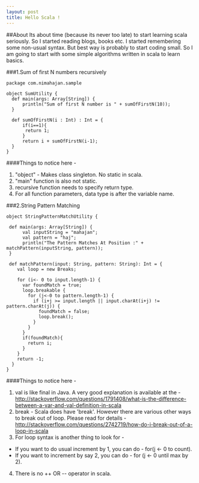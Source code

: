 ```yaml
---
layout: post
title: Hello Scala !
---
```


##About
Its about time (because its never too late) to start learning scala seriously. So I started reading blogs, books etc. I started remembering some non-usual syntax. But best way is probably to start coding small. So I am going to start with some simple algorithms written in scala to learn basics.


###1.Sum of first N numbers recursively
```
package com.nimahajan.sample

object SumUtility {
  def main(args: Array[String]) {
      println("Sum of first N number is " + sumOfFirstN(10));
  }

  def sumOfFirstN(i : Int) : Int = {
	  if(i==1){
	   return 1;
	  }
	  return i + sumOfFirstN(i-1);
  }
}
```

####Things to notice here -
1. "object" - Makes class singleton. No static in scala.
2. "main" function is also not static.
3. recursive function needs to specify return type. 
4. For all function parameters, data type is after the variable name.


###2.String Pattern Matching
```
object StringPatternMatchUtility {
 
 def main(args: Array[String]) {
      val inputString = "mahajan"; 
      val pattern = "haj";
      println("The Pattern Matches At Position :" + matchPattern(inputString, pattern));
 }
  
 def matchPattern(input: String, pattern: String): Int = {
    val loop = new Breaks;

    for (i<- 0 to input.length-1) {
      var foundMatch = true;
      loop.breakable {
        for (j<-0 to pattern.length-1) {
          if (i+j >= input.length || input.charAt(i+j) != pattern.charAt(j)) {
            foundMatch = false;
            loop.break();
          }
        }
      }
      if(foundMatch){
        return i;
      }
    }
    return -1;
  }
}
```
####Things to notice here -
1. val is like final in Java. A very good explanation is available at the - http://stackoverflow.com/questions/1791408/what-is-the-difference-between-a-var-and-val-definition-in-scala
2. break -  Scala does have 'break'. However there are various other ways to break out of loop. Please read for details -
http://stackoverflow.com/questions/2742719/how-do-i-break-out-of-a-loop-in-scala
3. For loop syntax is another thing to look for -
  * If you want to do usual increment by 1, you can do  - for(j <- 0 to count).
  * If you want to increment by say 2, you can do - for (j <- 0 until max by 2).
4. There is no ++ OR -- operator in scala.

